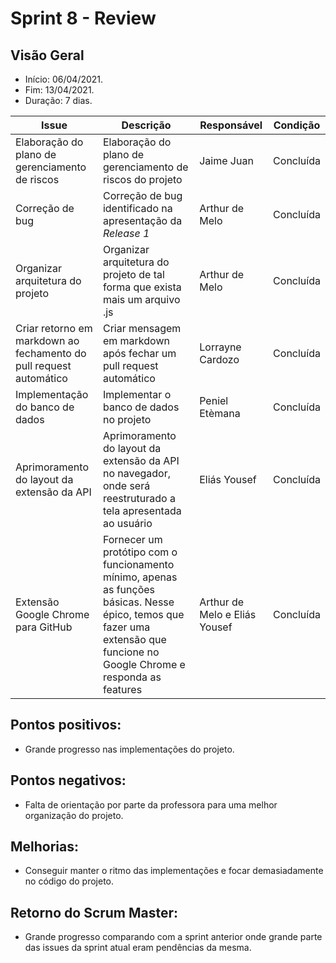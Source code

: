 # Sprint 8 - Review

## Visão Geral
* Início: 06/04/2021.
* Fim: 13/04/2021.
* Duração: 7 dias.

Issue | Descrição | Responsável | Condição
---|---|---|---
Elaboração do plano de gerenciamento de riscos | Elaboração do plano de gerenciamento de riscos do projeto | Jaime Juan | Concluída
Correção de bug | Correção de bug identificado na apresentação da _Release 1_ | Arthur de Melo | Concluída
Organizar arquitetura do projeto | Organizar arquitetura do projeto de tal forma que exista mais um arquivo .js | Arthur de Melo | Concluída
Criar retorno em markdown ao fechamento do pull request automático | Criar mensagem em markdown após fechar um pull request automático | Lorrayne Cardozo | Concluída
Implementação do banco de dados | Implementar o banco de dados no projeto | Peniel Etèmana | Concluída
Aprimoramento do layout da extensão da API | Aprimoramento do layout da extensão da API no navegador, onde será reestruturado a tela apresentada ao usuário | Eliás Yousef | Concluída
Extensão Google Chrome para GitHub | Fornecer um protótipo com o funcionamento mínimo, apenas as funções básicas. Nesse épico, temos que fazer uma extensão que funcione no Google Chrome e responda as features | Arthur de Melo e Eliás Yousef | Concluída

## Pontos positivos:
* Grande progresso nas implementações do projeto.

## Pontos negativos:
* Falta de orientação por parte da professora para uma melhor organização do projeto.

## Melhorias:
* Conseguir manter o ritmo das implementações e focar demasiadamente no código do projeto.

## Retorno do Scrum Master:
* Grande progresso comparando com a sprint anterior onde grande parte das issues da sprint atual eram pendências da mesma. 